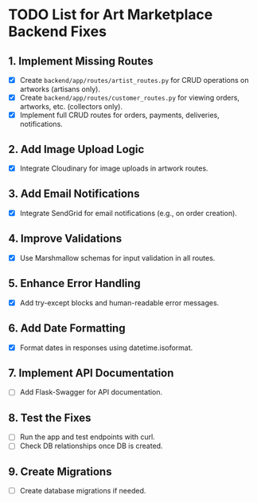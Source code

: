 # TODO List for Art Marketplace Backend Fixes

## 1. Implement Missing Routes
- [x] Create `backend/app/routes/artist_routes.py` for CRUD operations on artworks (artisans only).
- [x] Create `backend/app/routes/customer_routes.py` for viewing orders, artworks, etc. (collectors only).
- [x] Implement full CRUD routes for orders, payments, deliveries, notifications.

## 2. Add Image Upload Logic
- [x] Integrate Cloudinary for image uploads in artwork routes.

## 3. Add Email Notifications
- [x] Integrate SendGrid for email notifications (e.g., on order creation).

## 4. Improve Validations
- [x] Use Marshmallow schemas for input validation in all routes.

## 5. Enhance Error Handling
- [x] Add try-except blocks and human-readable error messages.

## 6. Add Date Formatting
- [x] Format dates in responses using datetime.isoformat.

## 7. Implement API Documentation
- [ ] Add Flask-Swagger for API documentation.

## 8. Test the Fixes
- [ ] Run the app and test endpoints with curl.
- [ ] Check DB relationships once DB is created.

## 9. Create Migrations
- [ ] Create database migrations if needed.
